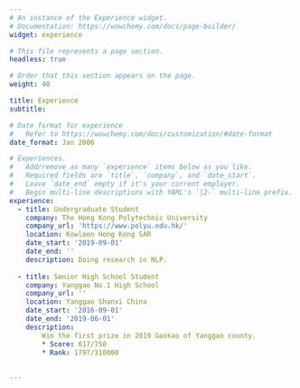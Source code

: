 ```yaml
---
# An instance of the Experience widget.
# Documentation: https://wowchemy.com/docs/page-builder/
widget: experience

# This file represents a page section.
headless: true

# Order that this section appears on the page.
weight: 40

title: Experience
subtitle:

# Date format for experience
#   Refer to https://wowchemy.com/docs/customization/#date-format
date_format: Jan 2006

# Experiences.
#   Add/remove as many `experience` items below as you like.
#   Required fields are `title`, `company`, and `date_start`.
#   Leave `date_end` empty if it's your current employer.
#   Begin multi-line descriptions with YAML's `|2-` multi-line prefix.
experience:
  - title: Undergraduate Student
    company: The Hong Kong Polytechnic University
    company_url: 'https://www.polyu.edu.hk/'
    location: Kowloon Hong Kong SAR
    date_start: '2019-09-01'
    date_end: ''
    description: Doing research in NLP.
        
  - title: Senior High School Student
    company: Yanggao No.1 High School
    company_url: ''
    location: Yanggao Shanxi China
    date_start: '2016-09-01'
    date_end: '2019-06-01'
    description: 
        Win the first prize in 2019 Gaokao of Yanggao county.
        * Score: 617/750
        * Rank: 1797/310000
       
    
---
```

